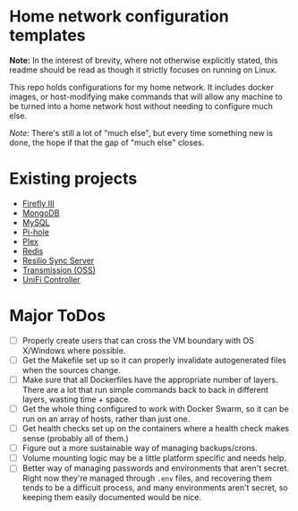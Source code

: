 # Home network configuration templates

**Note:** In the interest of brevity, where not otherwise explicitly stated, this readme should be read as though it strictly focuses on running on Linux.

This repo holds configurations for my home network.
It includes docker images, or host-modifying make commands that will allow any machine to be turned into a home network host without needing to configure much else.

*Note:* There's still a lot of "much else", but every time something new is done, the hope if that the gap of "much else" closes.

# Existing projects

- [Firefly III](/firefly-iii)
- [MongoDB](/mongodb)
- [MySQL](/mysql)
- [Pi-hole](/pi-hole)
- [Plex](/plex)
- [Redis](/redis)
- [Resilio Sync Server](/resilio-server)
- [Transmission (OSS)](/transmission-oss)
- [UniFi Controller](/unifi)

[//]: # (# Service Name)
[//]: # ()
[//]: # (Description of the service/image/configuration, whatever)
[//]: # ()
[//]: # (# ToDos)
[//]: # ()
[//]: # (- [ ] Something that should be fixed with the current configuration/usage of the service)

# Major ToDos

- [ ] Properly create users that can cross the VM boundary with OS X/Windows where possible. 
- [ ] Get the Makefile set up so it can properly invalidate autogenerated files when the sources change.
- [ ] Make sure that all Dockerfiles have the appropriate number of layers. There are a lot that run simple commands back to back in different layers, wasting time + space.
- [ ] Get the whole thing configured to work with Docker Swarm, so it can be run on an array of hosts, rather than just one.
- [ ] Get health checks set up on the containers where a health check makes sense (probably all of them.)
- [ ] Figure out a more sustainable way of managing backups/crons.
- [ ] Volume mounting logic may be a little platform specific and needs help.
- [ ] Better way of managing passwords and environments that aren't secret. Right now they're managed through `.env` files, and recovering them tends to be a difficult process, and many environments aren't secret, so keeping them easily documented would be nice.
